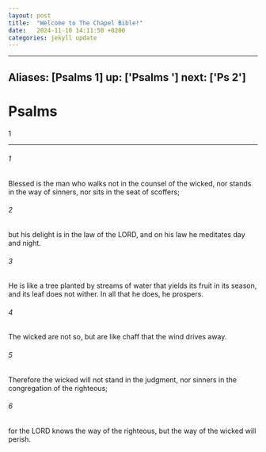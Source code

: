 ```yaml
---
layout: post
title:  "Welcome to The Chapel Bible!"
date:   2024-11-10 14:11:50 +0200
categories: jekyll update
---
```




---
Aliases: [Psalms 1]
up: ['Psalms']
next: ['Ps 2']
---
# Psalms 1

***
 

###### 1 
Blessed is the man  who walks not in the counsel of the wicked,  nor stands in the way of sinners,  nor sits in the seat of scoffers;   

###### 2 
but his delight is in the law of the LORD,  and on his law he meditates day and night.  

###### 3 
He is like a tree  planted by streams of water  that yields its fruit in its season,  and its leaf does not wither.  In all that he does, he prospers.   

###### 4 
The wicked are not so,  but are like chaff that the wind drives away.  

###### 5 
Therefore the wicked will not stand in the judgment,  nor sinners in the congregation of the righteous;   

###### 6 
for the LORD knows the way of the righteous,  but the way of the wicked will perish.
